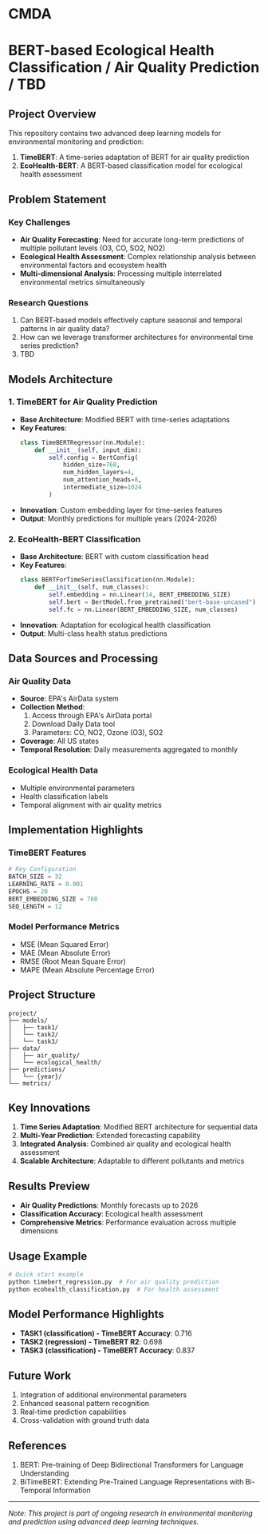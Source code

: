 # CMDA

# BERT-based Ecological Health Classification / Air Quality Prediction / TBD

## Project Overview
This repository contains two advanced deep learning models for environmental monitoring and prediction:
1. **TimeBERT**: A time-series adaptation of BERT for air quality prediction
2. **EcoHealth-BERT**: A BERT-based classification model for ecological health assessment

## Problem Statement
### Key Challenges
- **Air Quality Forecasting**: Need for accurate long-term predictions of multiple pollutant levels (O3, CO, SO2, NO2)
- **Ecological Health Assessment**: Complex relationship analysis between environmental factors and ecosystem health
- **Multi-dimensional Analysis**: Processing multiple interrelated environmental metrics simultaneously

### Research Questions

1. Can BERT-based models effectively capture seasonal and temporal patterns in air quality data?
2. How can we leverage transformer architectures for environmental time series prediction?
3. TBD

## Models Architecture

### 1. TimeBERT for Air Quality Prediction
- **Base Architecture**: Modified BERT with time-series adaptations
- **Key Features**:
  ```python
  class TimeBERTRegressor(nn.Module):
      def __init__(self, input_dim):
          self.config = BertConfig(
              hidden_size=768,
              num_hidden_layers=4,
              num_attention_heads=8,
              intermediate_size=1024
          )
  ```
- **Innovation**: Custom embedding layer for time-series features
- **Output**: Monthly predictions for multiple years (2024-2026)

### 2. EcoHealth-BERT Classification
- **Base Architecture**: BERT with custom classification head
- **Key Features**:
  ```python
  class BERTForTimeSeriesClassification(nn.Module):
      def __init__(self, num_classes):
          self.embedding = nn.Linear(14, BERT_EMBEDDING_SIZE)
          self.bert = BertModel.from_pretrained("bert-base-uncased")
          self.fc = nn.Linear(BERT_EMBEDDING_SIZE, num_classes)
  ```
- **Innovation**: Adaptation for ecological health classification
- **Output**: Multi-class health status predictions

## Data Sources and Processing

### Air Quality Data
- **Source**: EPA's AirData system
- **Collection Method**: 
  1. Access through EPA's AirData portal
  2. Download Daily Data tool
  3. Parameters: CO, NO2, Ozone (O3), SO2
- **Coverage**: All US states
- **Temporal Resolution**: Daily measurements aggregated to monthly

### Ecological Health Data
- Multiple environmental parameters
- Health classification labels
- Temporal alignment with air quality metrics

## Implementation Highlights

### TimeBERT Features
```python
# Key Configuration
BATCH_SIZE = 32
LEARNING_RATE = 0.001
EPOCHS = 20
BERT_EMBEDDING_SIZE = 768
SEQ_LENGTH = 12
```

### Model Performance Metrics
- MSE (Mean Squared Error)
- MAE (Mean Absolute Error)
- RMSE (Root Mean Square Error)
- MAPE (Mean Absolute Percentage Error)

## Project Structure
```
project/
├── models/
│   ├── task1/
│   └── task2/
│   └── task3/
├── data/
│   ├── air_quality/
│   └── ecological_health/
├── predictions/
│   └── {year}/
└── metrics/
```

## Key Innovations
1. **Time Series Adaptation**: Modified BERT architecture for sequential data
2. **Multi-Year Prediction**: Extended forecasting capability
3. **Integrated Analysis**: Combined air quality and ecological health assessment
4. **Scalable Architecture**: Adaptable to different pollutants and metrics

## Results Preview
- **Air Quality Predictions**: Monthly forecasts up to 2026
- **Classification Accuracy**: Ecological health assessment
- **Comprehensive Metrics**: Performance evaluation across multiple dimensions

## Usage Example
```python
# Quick start example
python timebert_regression.py  # For air quality prediction
python ecohealth_classification.py  # For health assessment
```

## Model Performance Highlights
- **TASK1 (classification) - TimeBERT Accuracy**: 0.716
- **TASK2 (regression) - TimeBERT R2**: 0.698
- **TASK3 (classification) - TimeBERT Accuracy**: 0.837

## Future Work
1. Integration of additional environmental parameters
2. Enhanced seasonal pattern recognition
3. Real-time prediction capabilities
4. Cross-validation with ground truth data

## References
1. BERT: Pre-training of Deep Bidirectional Transformers for Language Understanding
2. BiTimeBERT: Extending Pre-Trained Language Representations with Bi-Temporal Information


---
*Note: This project is part of ongoing research in environmental monitoring and prediction using advanced deep learning techniques.*